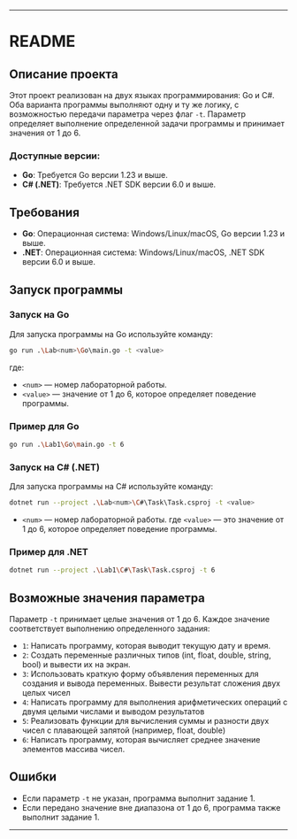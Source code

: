 
---

# README

## Описание проекта

Этот проект реализован на двух языках программирования: Go и C#. Оба варианта программы выполняют одну и ту же логику, с возможностью передачи параметра через флаг `-t`. Параметр определяет выполнение определенной задачи программы и принимает значения от 1 до 6.

### Доступные версии:
- **Go**: Требуется Go версии 1.23 и выше.
- **C# (.NET)**: Требуется .NET SDK версии 6.0 и выше.

## Требования

- **Go**: Операционная система: Windows/Linux/macOS, Go версии 1.23 и выше.
- **.NET**: Операционная система: Windows/Linux/macOS, .NET SDK версии 6.0 и выше.

## Запуск программы

### Запуск на Go

Для запуска программы на Go используйте команду:

```bash
go run .\Lab<num>\Go\main.go -t <value>
```

где:
- `<num>` — номер лабораторной работы.
- `<value>` — значение от 1 до 6, которое определяет поведение программы.

### Пример для Go

```bash
go run .\Lab1\Go\main.go -t 6
```

### Запуск на C# (.NET)

Для запуска программы на C# используйте команду:

```bash
dotnet run --project .\Lab<num>\C#\Task\Task.csproj -t <value>
```

- `<num>` — номер лабораторной работы.
где `<value>` — это значение от 1 до 6, которое определяет поведение программы.

### Пример для .NET

```bash
dotnet run --project .\Lab1\C#\Task\Task.csproj -t 6
```

## Возможные значения параметра

Параметр `-t` принимает целые значения от 1 до 6. Каждое значение соответствует выполнению определенного задания:

- `1`: Написать программу, которая выводит текущую дату и время.
- `2`: Создать переменные различных типов (int, float, double, string, bool) и вывести их на экран.
- `3`: Использовать краткую форму объявления переменных для создания и вывода переменных. Вывести результат сложения двух целых чисел
- `4`: Написать программу для выполнения арифметических операций с двумя целыми числами и выводом результатов
- `5`: Реализовать функции для вычисления суммы и разности двух чисел с плавающей запятой (например, float, double)
- `6`: Написать программу, которая вычисляет среднее значение элементов массива чисел.

## Ошибки

- Если параметр `-t` не указан, программа выполнит задание 1.
- Если передано значение вне диапазона от 1 до 6, программа также выполнит задание 1.

---
